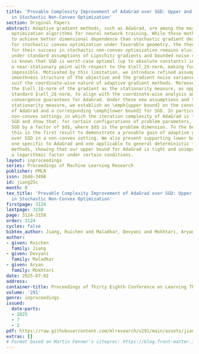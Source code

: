 ```yaml
---
title: 'Provable Complexity Improvement of AdaGrad over SGD: Upper and Lower Bounds
  in Stochastic Non-Convex Optimization'
section: Original Papers
abstract: Adaptive gradient methods, such as AdaGrad, are among the most successful
  optimization algorithms for neural network training. While these methods are known
  to achieve better dimensional dependence than stochastic gradient descent (SGD)
  for stochastic convex optimization under favorable geometry, the theoretical justification
  for their success in stochastic non-convex optimization remains elusive. In fact,
  under standard assumptions of Lipschitz gradients and bounded noise variance, it
  is known that SGD is worst-case optimal (up to absolute constants) in terms of finding
  a near-stationary point with respect to the $\ell_2$-norm, making further improvements
  impossible. Motivated by this limitation, we introduce refined assumptions on the
  smoothness structure of the objective and the gradient noise variance, which better
  suit the coordinate-wise nature of adaptive gradient methods. Moreover, we adopt
  the $\ell_1$-norm of the gradient as the stationarity measure, as opposed to the
  standard $\ell_2$-norm, to align with the coordinate-wise analysis and obtain tighter
  convergence guarantees for AdaGrad. Under these new assumptions and the $\ell_1$-norm
  stationarity measure, we establish an \emph{upper bound} on the convergence rate
  of AdaGrad and a corresponding \emph{lower bound} for SGD. In particular, we identify
  non-convex settings in which the iteration complexity of AdaGrad is favorable over
  SGD and show that, for certain configurations of problem parameters, it outperforms
  SGD by a factor of $d$, where $d$ is the problem dimension. To the best of our knowledge,
  this is the first result to demonstrate a provable gain of adaptive gradient methods
  over SGD in a non-convex setting. We also present supporting lower bounds, including
  one specific to AdaGrad and one applicable to general deterministic first-order
  methods, showing that our upper bound for AdaGrad is tight and unimprovable up to
  a logarithmic factor under certain conditions.
layout: inproceedings
series: Proceedings of Machine Learning Research
publisher: PMLR
issn: 2640-3498
id: jiang25c
month: 0
tex_title: 'Provable Complexity Improvement of AdaGrad over SGD: Upper and Lower Bounds
  in Stochastic Non-Convex Optimization'
firstpage: 3124
lastpage: 3158
page: 3124-3158
order: 3124
cycles: false
bibtex_author: Jiang, Ruichen and Maladkar, Devyani and Mokhtari, Aryan
author:
- given: Ruichen
  family: Jiang
- given: Devyani
  family: Maladkar
- given: Aryan
  family: Mokhtari
date: 2025-07-02
address:
container-title: Proceedings of Thirty Eighth Conference on Learning Theory
volume: '291'
genre: inproceedings
issued:
  date-parts:
  - 2025
  - 7
  - 2
pdf: https://raw.githubusercontent.com/mlresearch/v291/main/assets/jiang25c/jiang25c.pdf
extras: []
# Format based on Martin Fenner's citeproc: https://blog.front-matter.io/posts/citeproc-yaml-for-bibliographies/
---
```


